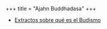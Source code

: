 +++
title = "Ajahn Buddhadasa"
+++


  * [Extractos sobre qué es el Budismo](http://dhammamagga.wordpress.com/textos/ajahn-buddhadasa/extractos-sobre-que-es-el-budismo/)
